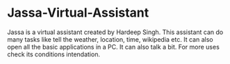 # Jassa-Virtual-Assistant
Jassa is a virtual assistant created by Hardeep Singh. This assistant can do many tasks like tell the weather, location, time, wikipedia etc. It can also open all the basic applications in a PC. It can also talk a bit. For more uses check its conditions intendation.
